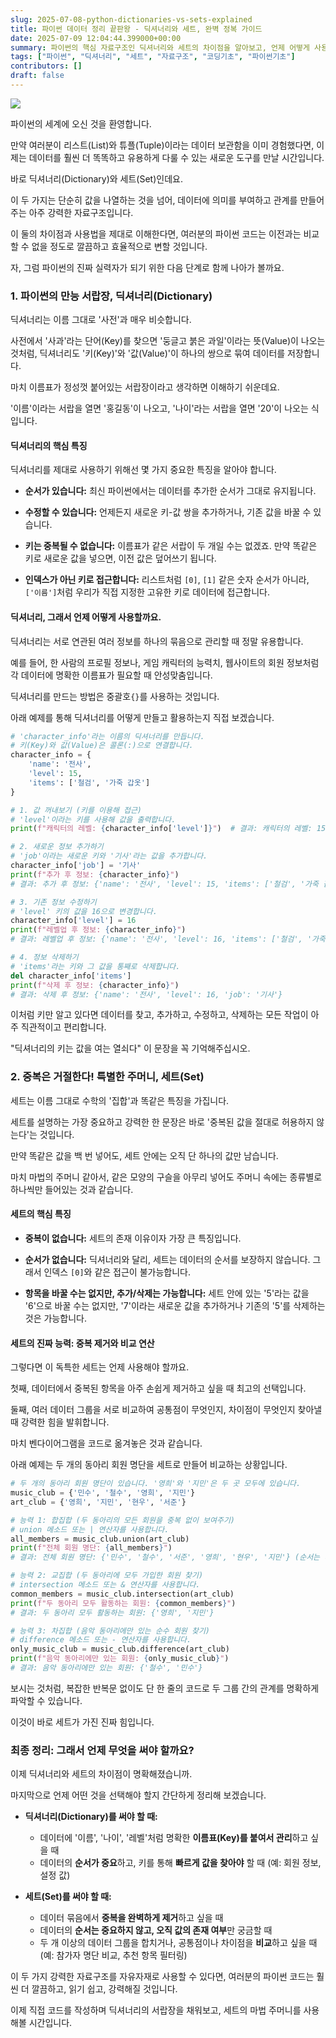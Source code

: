 ```yaml
---
slug: 2025-07-08-python-dictionaries-vs-sets-explained
title: 파이썬 데이터 정리 끝판왕 - 딕셔너리와 세트, 완벽 정복 가이드
date: 2025-07-09 12:04:44.399000+00:00
summary: 파이썬의 핵심 자료구조인 딕셔너리와 세트의 차이점을 알아보고, 언제 어떻게 사용해야 하는지 예제와 함께 완벽하게 설명합니다.
tags: ["파이썬", "딕셔너리", "세트", "자료구조", "코딩기초", "파이썬기초"]
contributors: []
draft: false
---
```


![](https://blogger.googleusercontent.com/img/b/R29vZ2xl/AVvXsEiU2R8dNsJTmSGJOhNuOROg9ivNjyFIAQALMBPEnjZptvaxxqBpXf2zyWB-kwZ1yYP8RKDtWhCILK_SZlVoCZU7iLCv7lm2oOWg6_KBIyFBfZStFmGO4_VzDIt91TfdD8QQITDYgA5DK52wW3N1CsbyuAZruIx6S-rGBsY3Ts1TKuUV6aibHGPD0uar7CQ/s16000/python.png)

파이썬의 세계에 오신 것을 환영합니다.

만약 여러분이 리스트(List)와 튜플(Tuple)이라는 데이터 보관함을 이미 경험했다면, 이제는 데이터를 훨씬 더 똑똑하고 유용하게 다룰 수 있는 새로운 도구를 만날 시간입니다.

바로 딕셔너리(Dictionary)와 세트(Set)인데요.

이 두 가지는 단순히 값을 나열하는 것을 넘어, 데이터에 의미를 부여하고 관계를 만들어주는 아주 강력한 자료구조입니다.

이 둘의 차이점과 사용법을 제대로 이해한다면, 여러분의 파이썬 코드는 이전과는 비교할 수 없을 정도로 깔끔하고 효율적으로 변할 것입니다.

자, 그럼 파이썬의 진짜 실력자가 되기 위한 다음 단계로 함께 나아가 볼까요.

### 1. 파이썬의 만능 서랍장, 딕셔너리(Dictionary)

딕셔너리는 이름 그대로 '사전'과 매우 비슷합니다.

사전에서 '사과'라는 단어(Key)를 찾으면 '둥글고 붉은 과일'이라는 뜻(Value)이 나오는 것처럼, 딕셔너리도 '키(Key)'와 '값(Value)'이 하나의 쌍으로 묶여 데이터를 저장합니다.

마치 이름표가 정성껏 붙어있는 서랍장이라고 생각하면 이해하기 쉬운데요.

'이름'이라는 서랍을 열면 '홍길동'이 나오고, '나이'라는 서랍을 열면 '20'이 나오는 식입니다.

#### 딕셔너리의 핵심 특징

딕셔너리를 제대로 사용하기 위해선 몇 가지 중요한 특징을 알아야 합니다.

- **순서가 있습니다:** 최신 파이썬에서는 데이터를 추가한 순서가 그대로 유지됩니다.

- **수정할 수 있습니다:** 언제든지 새로운 키-값 쌍을 추가하거나, 기존 값을 바꿀 수 있습니다.

- **키는 중복될 수 없습니다:** 이름표가 같은 서랍이 두 개일 수는 없겠죠.
만약 똑같은 키로 새로운 값을 넣으면, 이전 값은 덮어쓰기 됩니다.

- **인덱스가 아닌 키로 접근합니다:** 리스트처럼 `[0]`, `[1]` 같은 숫자 순서가 아니라, `['이름']`처럼 우리가 직접 지정한 고유한 키로 데이터에 접근합니다.

#### 딕셔너리, 그래서 언제 어떻게 사용할까요.

딕셔너리는 서로 연관된 여러 정보를 하나의 묶음으로 관리할 때 정말 유용합니다.

예를 들어, 한 사람의 프로필 정보나, 게임 캐릭터의 능력치, 웹사이트의 회원 정보처럼 각 데이터에 명확한 이름표가 필요할 때 안성맞춤입니다.

딕셔너리를 만드는 방법은 중괄호`{}`를 사용하는 것입니다.

아래 예제를 통해 딕셔너리를 어떻게 만들고 활용하는지 직접 보겠습니다.

```python
# 'character_info'라는 이름의 딕셔너리를 만듭니다.
# 키(Key)와 값(Value)은 콜론(:)으로 연결합니다.
character_info = {
    'name': '전사',
    'level': 15,
    'items': ['철검', '가죽 갑옷']
}

# 1. 값 꺼내보기 (키를 이용해 접근)
# 'level'이라는 키를 사용해 값을 출력합니다.
print(f"캐릭터의 레벨: {character_info['level']}")  # 결과: 캐릭터의 레벨: 15

# 2. 새로운 정보 추가하기
# 'job'이라는 새로운 키와 '기사'라는 값을 추가합니다.
character_info['job'] = '기사'
print(f"추가 후 정보: {character_info}")
# 결과: 추가 후 정보: {'name': '전사', 'level': 15, 'items': ['철검', '가죽 갑옷'], 'job': '기사'}

# 3. 기존 정보 수정하기
# 'level' 키의 값을 16으로 변경합니다.
character_info['level'] = 16
print(f"레벨업 후 정보: {character_info}")
# 결과: 레벨업 후 정보: {'name': '전사', 'level': 16, 'items': ['철검', '가죽 갑옷'], 'job': '기사'}

# 4. 정보 삭제하기
# 'items'라는 키와 그 값을 통째로 삭제합니다.
del character_info['items']
print(f"삭제 후 정보: {character_info}")
# 결과: 삭제 후 정보: {'name': '전사', 'level': 16, 'job': '기사'}
```

이처럼 키만 알고 있다면 데이터를 찾고, 추가하고, 수정하고, 삭제하는 모든 작업이 아주 직관적이고 편리합니다.

"딕셔너리의 키는 값을 여는 열쇠다" 이 문장을 꼭 기억해주십시오.

### 2. 중복은 거절한다! 특별한 주머니, 세트(Set)

세트는 이름 그대로 수학의 '집합'과 똑같은 특징을 가집니다.

세트를 설명하는 가장 중요하고 강력한 한 문장은 바로 '중복된 값을 절대로 허용하지 않는다'는 것입니다.

만약 똑같은 값을 백 번 넣어도, 세트 안에는 오직 단 하나의 값만 남습니다.

마치 마법의 주머니 같아서, 같은 모양의 구슬을 아무리 넣어도 주머니 속에는 종류별로 하나씩만 들어있는 것과 같습니다.

#### 세트의 핵심 특징

- **중복이 없습니다:** 세트의 존재 이유이자 가장 큰 특징입니다.

- **순서가 없습니다:** 딕셔너리와 달리, 세트는 데이터의 순서를 보장하지 않습니다.
그래서 인덱스 `[0]`와 같은 접근이 불가능합니다.

- **항목을 바꿀 수는 없지만, 추가/삭제는 가능합니다:** 세트 안에 있는 '5'라는 값을 '6'으로 바꿀 수는 없지만, '7'이라는 새로운 값을 추가하거나 기존의 '5'를 삭제하는 것은 가능합니다.

#### 세트의 진짜 능력: 중복 제거와 비교 연산

그렇다면 이 독특한 세트는 언제 사용해야 할까요.

첫째, 데이터에서 중복된 항목을 아주 손쉽게 제거하고 싶을 때 최고의 선택입니다.

둘째, 여러 데이터 그룹을 서로 비교하여 공통점이 무엇인지, 차이점이 무엇인지 찾아낼 때 강력한 힘을 발휘합니다.

마치 벤다이어그램을 코드로 옮겨놓은 것과 같습니다.

아래 예제는 두 개의 동아리 회원 명단을 세트로 만들어 비교하는 상황입니다.

```python
# 두 개의 동아리 회원 명단이 있습니다. '영희'와 '지민'은 두 곳 모두에 있습니다.
music_club = {'민수', '철수', '영희', '지민'}
art_club = {'영희', '지민', '현우', '서준'}

# 능력 1: 합집합 (두 동아리의 모든 회원을 중복 없이 보여주기)
# union 메소드 또는 | 연산자를 사용합니다.
all_members = music_club.union(art_club)
print(f"전체 회원 명단: {all_members}")
# 결과: 전체 회원 명단: {'민수', '철수', '서준', '영희', '현우', '지민'} (순서는 다를 수 있습니다)

# 능력 2: 교집합 (두 동아리에 모두 가입한 회원 찾기)
# intersection 메소드 또는 & 연산자를 사용합니다.
common_members = music_club.intersection(art_club)
print(f"두 동아리 모두 활동하는 회원: {common_members}")
# 결과: 두 동아리 모두 활동하는 회원: {'영희', '지민'}

# 능력 3: 차집합 (음악 동아리에만 있는 순수 회원 찾기)
# difference 메소드 또는 - 연산자를 사용합니다.
only_music_club = music_club.difference(art_club)
print(f"음악 동아리에만 있는 회원: {only_music_club}")
# 결과: 음악 동아리에만 있는 회원: {'철수', '민수'}
```

보시는 것처럼, 복잡한 반복문 없이도 단 한 줄의 코드로 두 그룹 간의 관계를 명확하게 파악할 수 있습니다.

이것이 바로 세트가 가진 진짜 힘입니다.

### 최종 정리: 그래서 언제 무엇을 써야 할까요?

이제 딕셔너리와 세트의 차이점이 명확해졌습니까.

마지막으로 언제 어떤 것을 선택해야 할지 간단하게 정리해 보겠습니다.

- **딕셔너리(Dictionary)를 써야 할 때:**
  - 데이터에 '이름', '나이', '레벨'처럼 명확한 **이름표(Key)를 붙여서 관리**하고 싶을 때
  - 데이터의 **순서가 중요**하고, 키를 통해 **빠르게 값을 찾아야** 할 때 (예: 회원 정보, 설정 값)

- **세트(Set)를 써야 할 때:**
  - 데이터 묶음에서 **중복을 완벽하게 제거**하고 싶을 때
  - 데이터의 **순서는 중요하지 않고, 오직 값의 존재 여부**만 궁금할 때
  - 두 개 이상의 데이터 그룹을 합치거나, 공통점이나 차이점을 **비교**하고 싶을 때 (예: 참가자 명단 비교, 추천 항목 필터링)

이 두 가지 강력한 자료구조를 자유자재로 사용할 수 있다면, 여러분의 파이썬 코드는 훨씬 더 깔끔하고, 읽기 쉽고, 강력해질 것입니다.

이제 직접 코드를 작성하며 딕셔너리의 서랍장을 채워보고, 세트의 마법 주머니를 사용해볼 시간입니다.
